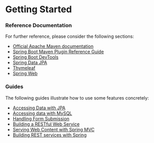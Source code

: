 # Getting Started

### Reference Documentation
For further reference, please consider the following sections:

* [Official Apache Maven documentation](https://maven.apache.org/guides/index.html)
* [Spring Boot Maven Plugin Reference Guide](https://docs.spring.io/spring-boot/docs/2.2.4.RELEASE/maven-plugin/)
* [Spring Boot DevTools](https://docs.spring.io/spring-boot/docs/2.3.0.M1/reference/htmlsingle/#using-boot-devtools)
* [Spring Data JPA](https://docs.spring.io/spring-boot/docs/2.3.0.M1/reference/htmlsingle/#boot-features-jpa-and-spring-data)
* [Thymeleaf](https://docs.spring.io/spring-boot/docs/2.3.0.M1/reference/htmlsingle/#boot-features-spring-mvc-template-engines)
* [Spring Web](https://docs.spring.io/spring-boot/docs/2.3.0.M1/reference/htmlsingle/#boot-features-developing-web-applications)

### Guides
The following guides illustrate how to use some features concretely:

* [Accessing Data with JPA](https://spring.io/guides/gs/accessing-data-jpa/)
* [Accessing data with MySQL](https://spring.io/guides/gs/accessing-data-mysql/)
* [Handling Form Submission](https://spring.io/guides/gs/handling-form-submission/)
* [Building a RESTful Web Service](https://spring.io/guides/gs/rest-service/)
* [Serving Web Content with Spring MVC](https://spring.io/guides/gs/serving-web-content/)
* [Building REST services with Spring](https://spring.io/guides/tutorials/bookmarks/)

